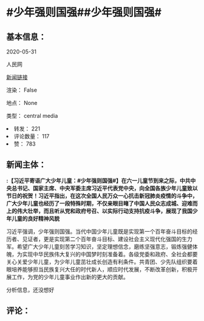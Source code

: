 <html>
 <body>
  <h1 id="title">
   #少年强则国强##少年强则国强#
  </h1>
  <div id="basic_info">
   <h2 id="default h2">
    基本信息：
   </h2>
   <p id="time">
    2020-05-31
   </p>
   <p id="author">
    人民网
   </p>
   <p id="src">
    <a href="https://weibo.cn/comment/J4roZ9c6L">
     新闻链接
    </a>
   </p>
   <p id="is_rendered">
    渲染： False
   </p>
   <p id="location">
    地点： None
   </p>
   <p id="news_type">
    类型： central media
   </p>
  </div>
  <div id="attrs">
   <li id_no="repost">
    转发： 221
   </li>
   <li id_no="comment_number">
    评论数量： 117
   </li>
   <li id_no="attitude">
    赞： 783
   </li>
  </div>
  <div id="article">
   <h2 id="default h2">
    新闻主体：
   </h2>
   <p id="lead">
    <strong>
     :【习近平寄语广大少年儿童：#少年强则国强#】在六一儿童节到来之际，中共中央总书记、国家主席、中央军委主席习近平代表党中央，向全国各族少年儿童致以节日的祝贺！习近平指出，在这次全国人民万众一心抗击新冠肺炎疫情的斗争中，广大少年儿童也经历了一段特殊时期，不仅亲眼目睹了中国人民众志成城、迎难而上的伟大壮举，而且听从党和政府号召、以实际行动支持抗疫斗争，展现了我国少年儿童的良好精神风貌
    </strong>
   </p>
   <div id="main_text">
    <p id="paragraph_1">
     习近平强调，少年强则国强。当代中国少年儿童既是实现第一个百年奋斗目标的经历者、见证者，更是实现第二个百年奋斗目标、建设社会主义现代化强国的生力军。希望广大少年儿童刻苦学习知识，坚定理想信念，磨练坚强意志，锻炼强健体魄，为实现中华民族伟大复兴的中国梦时刻准备着。各级党委和政府、全社会都要关心关爱少年儿童，为少年儿童茁壮成长创造有利条件。共青团、少先队组织要着眼培养能够担当民族复兴大任的时代新人，顺应时代发展，不断改革创新，积极开展工作，为党的少年儿童事业作出新的更大的贡献。
    </p>
   </div>
  </div>
  <div id="analyse_info">
   分析信息，还没想好
  </div>
  <div id="comments">
   <h2 id="default h2">
    评论：
   </h2>
  </div>
 </body>
</html>